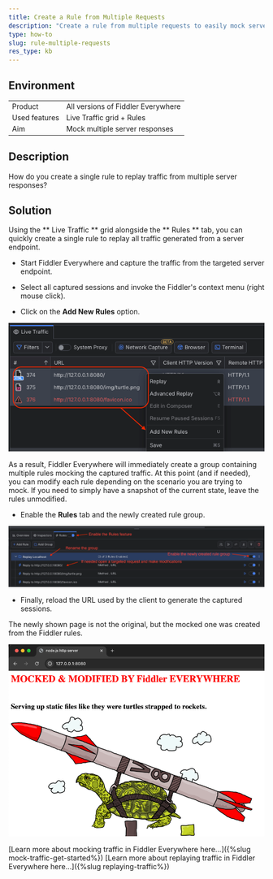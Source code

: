 ```yaml
---
title: Create a Rule from Multiple Requests
description: "Create a rule from multiple requests to easily mock server responses in batch."
type: how-to
slug: rule-multiple-requests
res_type: kb
---
```


## Environment

|   |   |
|---|---|
| Product | All versions of Fiddler Everywhere |
| Used features | Live Traffic grid + Rules |
| Aim | Mock multiple server responses |

## Description

How do you create a single rule to replay traffic from multiple server responses?

## Solution

Using the ** Live Traffic ** grid alongside the ** Rules ** tab, you can quickly create a single rule to replay all traffic generated from a server endpoint.

- Start Fiddler Everywhere and capture the traffic from the targeted server endpoint.

- Select all captured sessions and invoke the Fiddler's context menu (right mouse click).

- Click on the **Add New Rules** option.

 ![context menu option](../images/kb/mock-traffic/mock-traffic-in-batch-001.png)

 As a result, Fiddler Everywhere will immediately create a group containing multiple rules mocking the captured traffic. At this point (and if needed), you can modify each rule depending on the scenario you are trying to mock. If you need to simply have a snapshot of the current state, leave the rules unmodified.

- Enable the **Rules** tab and the newly created rule group.

 ![enabling the newly created group of rules](../images/kb/mock-traffic/mock-traffic-in-batch-002.png)

- Finally, reload the URL used by the client to generate the captured sessions. 

The newly shown page is not the original, but the mocked one was created from the Fiddler rules. 

![mocked endpoints](../images/kb/mock-traffic/mock-traffic-in-batch-003.png)


[Learn more about mocking traffic in Fiddler Everywhere here...]({%slug mock-traffic-get-started%})
[Learn more about replaying traffic in Fiddler Everywhere here...]({%slug replaying-traffic%})